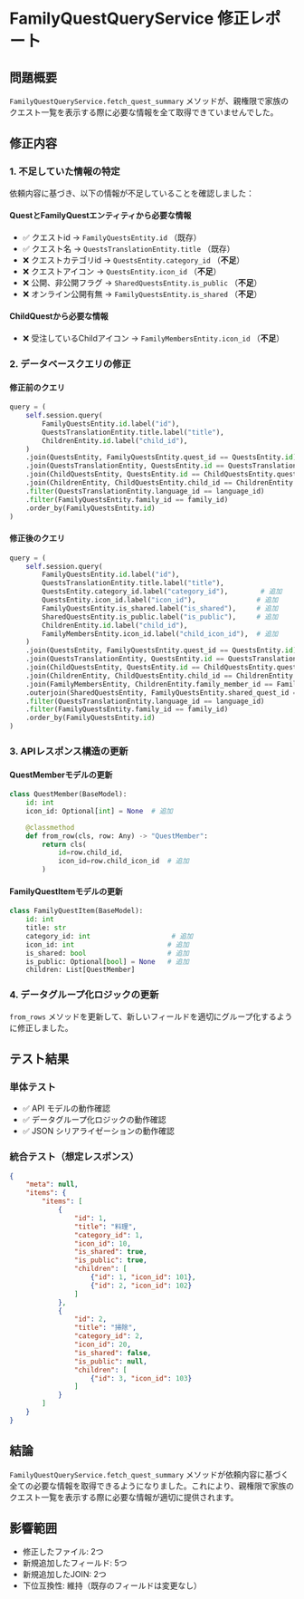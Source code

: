 # FamilyQuestQueryService 修正レポート

## 問題概要
`FamilyQuestQueryService.fetch_quest_summary` メソッドが、親権限で家族のクエスト一覧を表示する際に必要な情報を全て取得できていませんでした。

## 修正内容

### 1. 不足していた情報の特定
依頼内容に基づき、以下の情報が不足していることを確認しました：

#### QuestとFamilyQuestエンティティから必要な情報
- ✅ クエストid → `FamilyQuestsEntity.id` （既存）
- ✅ クエスト名 → `QuestsTranslationEntity.title` （既存）
- ❌ クエストカテゴリid → `QuestsEntity.category_id` （**不足**）
- ❌ クエストアイコン → `QuestsEntity.icon_id` （**不足**）
- ❌ 公開、非公開フラグ → `SharedQuestsEntity.is_public` （**不足**）
- ❌ オンライン公開有無 → `FamilyQuestsEntity.is_shared` （**不足**）

#### ChildQuestから必要な情報
- ❌ 受注しているChildアイコン → `FamilyMembersEntity.icon_id` （**不足**）

### 2. データベースクエリの修正

#### 修正前のクエリ
```python
query = (
    self.session.query(
        FamilyQuestsEntity.id.label("id"),
        QuestsTranslationEntity.title.label("title"),
        ChildrenEntity.id.label("child_id"),
    )
    .join(QuestsEntity, FamilyQuestsEntity.quest_id == QuestsEntity.id)
    .join(QuestsTranslationEntity, QuestsEntity.id == QuestsTranslationEntity.quest_id)
    .join(ChildQuestsEntity, QuestsEntity.id == ChildQuestsEntity.quest_id)
    .join(ChildrenEntity, ChildQuestsEntity.child_id == ChildrenEntity.id)
    .filter(QuestsTranslationEntity.language_id == language_id)
    .filter(FamilyQuestsEntity.family_id == family_id)
    .order_by(FamilyQuestsEntity.id)
)
```

#### 修正後のクエリ
```python
query = (
    self.session.query(
        FamilyQuestsEntity.id.label("id"),
        QuestsTranslationEntity.title.label("title"),
        QuestsEntity.category_id.label("category_id"),        # 追加
        QuestsEntity.icon_id.label("icon_id"),               # 追加
        FamilyQuestsEntity.is_shared.label("is_shared"),     # 追加
        SharedQuestsEntity.is_public.label("is_public"),     # 追加
        ChildrenEntity.id.label("child_id"),
        FamilyMembersEntity.icon_id.label("child_icon_id"),  # 追加
    )
    .join(QuestsEntity, FamilyQuestsEntity.quest_id == QuestsEntity.id)
    .join(QuestsTranslationEntity, QuestsEntity.id == QuestsTranslationEntity.quest_id)
    .join(ChildQuestsEntity, QuestsEntity.id == ChildQuestsEntity.quest_id)
    .join(ChildrenEntity, ChildQuestsEntity.child_id == ChildrenEntity.id)
    .join(FamilyMembersEntity, ChildrenEntity.family_member_id == FamilyMembersEntity.id)  # 追加
    .outerjoin(SharedQuestsEntity, FamilyQuestsEntity.shared_quest_id == SharedQuestsEntity.id)  # 追加
    .filter(QuestsTranslationEntity.language_id == language_id)
    .filter(FamilyQuestsEntity.family_id == family_id)
    .order_by(FamilyQuestsEntity.id)
)
```

### 3. APIレスポンス構造の更新

#### QuestMemberモデルの更新
```python
class QuestMember(BaseModel):
    id: int
    icon_id: Optional[int] = None  # 追加

    @classmethod
    def from_row(cls, row: Any) -> "QuestMember":
        return cls(
            id=row.child_id,
            icon_id=row.child_icon_id  # 追加
        )
```

#### FamilyQuestItemモデルの更新
```python
class FamilyQuestItem(BaseModel):
    id: int
    title: str
    category_id: int                    # 追加
    icon_id: int                       # 追加
    is_shared: bool                    # 追加
    is_public: Optional[bool] = None   # 追加
    children: List[QuestMember]
```

### 4. データグループ化ロジックの更新
`from_rows` メソッドを更新して、新しいフィールドを適切にグループ化するように修正しました。

## テスト結果

### 単体テスト
- ✅ API モデルの動作確認
- ✅ データグループ化ロジックの動作確認
- ✅ JSON シリアライゼーションの動作確認

### 統合テスト（想定レスポンス）
```json
{
    "meta": null,
    "items": {
        "items": [
            {
                "id": 1,
                "title": "料理",
                "category_id": 1,
                "icon_id": 10,
                "is_shared": true,
                "is_public": true,
                "children": [
                    {"id": 1, "icon_id": 101},
                    {"id": 2, "icon_id": 102}
                ]
            },
            {
                "id": 2,
                "title": "掃除",
                "category_id": 2,
                "icon_id": 20,
                "is_shared": false,
                "is_public": null,
                "children": [
                    {"id": 3, "icon_id": 103}
                ]
            }
        ]
    }
}
```

## 結論
`FamilyQuestQueryService.fetch_quest_summary` メソッドが依頼内容に基づく全ての必要な情報を取得できるようになりました。これにより、親権限で家族のクエスト一覧を表示する際に必要な情報が適切に提供されます。

## 影響範囲
- 修正したファイル: 2つ
- 新規追加したフィールド: 5つ
- 新規追加したJOIN: 2つ
- 下位互換性: 維持（既存のフィールドは変更なし）